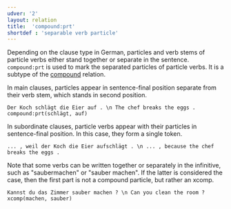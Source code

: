 ```yaml
---
udver: '2'
layout: relation
title:  'compound:prt'
shortdef : 'separable verb particle'
---
```


Depending on the clause type in German, particles and verb stems of particle verbs either stand together or separate in the sentence. `compound:prt` is used to mark the separated particles of particle verbs. It is a subtype of the [compound]() relation.

In main clauses, particles appear in sentence-final position separate from their verb stem, which stands in second position.

~~~ sdparse
Der Koch schlägt die Eier auf . \n The chef breaks the eggs .
compound:prt(schlägt, auf)
~~~

In subordinate clauses, particle verbs appear with their particles in sentence-final position. In this case, they form a single token.

~~~ sdparse
... , weil der Koch die Eier aufschlägt . \n ... , because the chef breaks the eggs .
~~~

Note that some verbs can be written together or separately in the infinitive, such as "saubermachen" or "sauber machen". If the latter is considered the case, then the first part is not a compound particle, but rather an xcomp.

~~~ sdparse
Kannst du das Zimmer sauber machen ? \n Can you clean the room ?
xcomp(machen, sauber)
~~~
